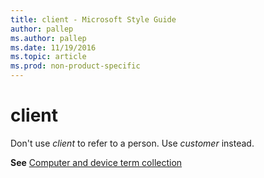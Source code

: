 ```yaml
---
title: client - Microsoft Style Guide
author: pallep
ms.author: pallep
ms.date: 11/19/2016
ms.topic: article
ms.prod: non-product-specific
---
```


# client

Don't use *client* to refer to a person. Use *customer* instead.

**See**  [Computer and device term collection](/style-guide/a-z-word-list-term-collections/term-collections/computer-device-terms)
